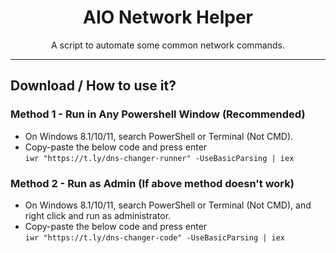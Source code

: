 <h1 align="center">AIO Network Helper</h1>

<p align="center">A script to automate some common network commands.</p>
<hr>

## Download / How to use it?

### Method 1 - Run in Any Powershell Window (Recommended)

-   On Windows 8.1/10/11, search PowerShell or Terminal (Not CMD).
-   Copy-paste the below code and press enter\
    `iwr "https://t.ly/dns-changer-runner" -UseBasicParsing | iex`

### Method 2 - Run as Admin (If above method doesn't work)

-   On Windows 8.1/10/11, search PowerShell or Terminal (Not CMD), and right click and run as administrator.
-   Copy-paste the below code and press enter\
    `iwr "https://t.ly/dns-changer-code" -UseBasicParsing | iex`
